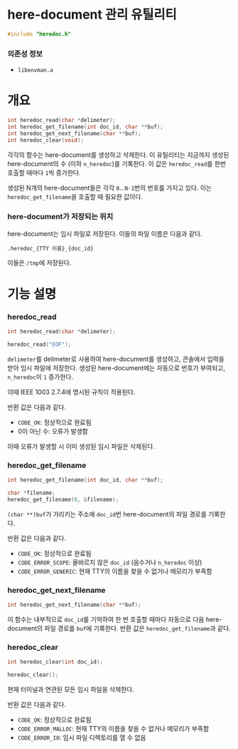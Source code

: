 # here-document 관리 유틸리티

```c
#include "heredoc.h"
```

### 의존성 정보

- `libenvman.a`

# 개요

```c
int heredoc_read(char *delimeter);
int heredoc_get_filename(int doc_id, char **buf);
int heredoc_get_next_filename(char **buf);
int heredoc_clear(void);
```

각각의 함수는 here-document를 생성하고 삭제한다.
이 유틸리티는 지금까지 생성된 here-document의 수 (이하 `n_heredoc`)를 기록한다. 이 값은 `heredoc_read`를 한번 호출할 때마다 `1`씩 증가한다.

생성된 N개의 here-document들은 각각 `0`...`N-1`번의 번호를 가지고 있다. 이는 `heredoc_get_filename`을 호출할 때 필요한 값이다.

### here-document가 저장되는 위치

here-document는 임시 파일로 저장된다. 이들의 파일 이름은 다음과 같다.

```
.heredoc_{TTY 이름}_{doc_id}
```

이들은 `/tmp`에 저장된다.

# 기능 설명

### heredoc_read

```c
int	heredoc_read(char *delimeter);

heredoc_read("EOF");
```

`delimeter`를 delimeter로 사용하여 here-document를 생성하고, 콘솔에서 입력을 받아 임시 파일에 저장한다. 생성된 here-document에는 자동으로 번호가 부여되고, `n_heredoc`이 `1` 증가한다.

이때 IEEE 1003 2.7.4에 명시된 규칙이 적용된다.

반환 값은 다음과 같다.

- `CODE_OK`: 정상적으로 완료됨
- 0이 아닌 수: 오류가 발생함

이때 오류가 발생할 시 이미 생성된 임시 파일은 삭제된다.

### heredoc_get_filename

```c
int	heredoc_get_filename(int doc_id, char **buf);

char *filename;
heredoc_get_filename(0, &filename);
```

`(char **)buf`가 가리키는 주소에 `doc_id`번 here-document의 파일 경로를 기록한다.

반환 값은 다음과 같다.

- `CODE_OK`: 정상적으로 완료됨
- `CODE_ERROR_SCOPE`: 올바르지 않은 `doc_id` (음수거나 `n_heredoc` 이상)
- `CODE_ERROR_GENERIC`: 현재 TTY의 이름을 찾을 수 없거나 메모리가 부족함

### heredoc_get_next_filename

```c
int	heredoc_get_next_filename(char **buf);
```

이 함수는 내부적으로 `doc_id`를 기억하여 한 번 호출할 때마다 자동으로 다음 here-document의 파일 경로를 `buf`에 기록한다. 반환 값은 `heredoc_get_filename`과 같다.

### heredoc_clear

```c
int	heredoc_clear(int doc_id);

heredoc_clear();
```

현재 터미널과 연관된 모든 임시 파일을 삭제한다.

반환 값은 다음과 같다.

- `CODE_OK`: 정상적으로 완료됨
- `CODE_ERROR_MALLOC`: 현재 TTY의 이름을 찾을 수 없거나 메모리가 부족함
- `CODE_ERROR_IO`: 임시 파일 디렉토리를 열 수 없음
